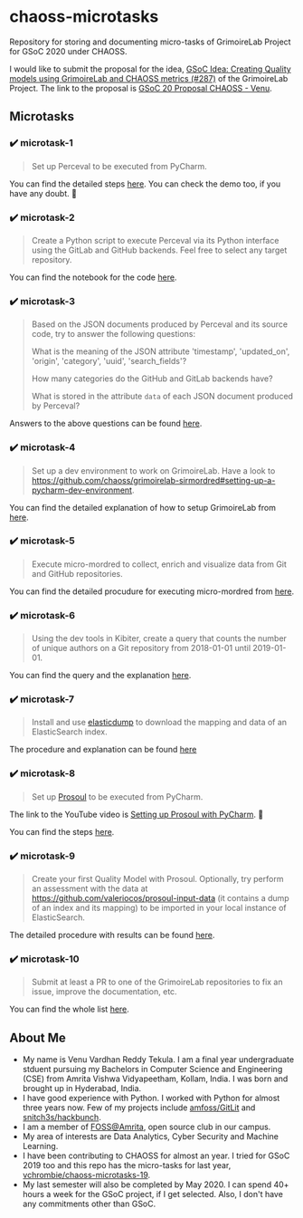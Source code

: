 # chaoss-microtasks

Repository for storing and documenting micro-tasks of GrimoireLab Project for GSoC 2020 under CHAOSS.

I would like to submit the proposal for the idea, [GSoC Idea: Creating Quality models using GrimoireLab and CHAOSS metrics (#287)](https://github.com/chaoss/grimoirelab/issues/287) of the GrimoireLab Project. The link to the proposal is [GSoC 20 Proposal CHAOSS - Venu](https://docs.google.com/document/d/1ofQRvt1uVfUN6eQX9epbn2UP30Yna90oGjnQY4ixbzM/edit?usp=sharing).

## Microtasks

### :heavy_check_mark:  microtask-1

>  Set up Perceval to be executed from PyCharm.

You can find the detailed steps [here](https://github.com/vchrombie/chaoss-microtasks/tree/master/microtask-1#microtask-1).
You can check the demo too, if you have any doubt. :slightly_smiling_face: 

### :heavy_check_mark:  microtask-2

>  Create a Python script to execute Perceval via its Python interface using the GitLab and GitHub backends. Feel free to select any target repository.

You can find the notebook for the code [here](https://github.com/vchrombie/chaoss-microtasks/blob/master/microtask-2/microtask-2.ipynb).

### :heavy_check_mark:  microtask-3

>  Based on the JSON documents produced by Perceval and its source code, try to answer the following questions:
> 
>  What is the meaning of the JSON attribute 'timestamp', 'updated_on', 'origin', 'category', 'uuid', 'search_fields'?
>
>  How many categories do the GitHub and GitLab backends have?
>
>  What is stored in the attribute `data` of each JSON document produced by Perceval?

Answers to the above questions can be found [here](https://github.com/vchrombie/chaoss-microtasks/tree/master/microtask-3#microtask-3).

### :heavy_check_mark:  microtask-4

>  Set up a dev environment to work on GrimoireLab. Have a look to https://github.com/chaoss/grimoirelab-sirmordred#setting-up-a-pycharm-dev-environment.

You can find the detailed explanation of how to setup GrimoireLab from [here](https://github.com/vchrombie/chaoss-microtasks/tree/master/microtask-4#microtask-4).

### :heavy_check_mark:  microtask-5

>  Execute micro-mordred to collect, enrich and visualize data from Git and GitHub repositories.

You can find the detailed procudure for executing micro-mordred from [here](https://github.com/vchrombie/chaoss-microtasks/tree/master/microtask-5#microtask-5).

### :heavy_check_mark:  microtask-6

> Using the dev tools in Kibiter, create a query that counts the number of unique authors on a Git repository from 2018-01-01 until 2019-01-01.

You can find the query and the explanation [here](https://github.com/vchrombie/chaoss-microtasks/tree/master/microtask-6#microtask-6).

### :heavy_check_mark:  microtask-7

> Install and use [elasticdump](https://www.npmjs.com/package/elasticdump) to download the mapping and data of an ElasticSearch index.

The procedure and explanation can be found [here](https://github.com/vchrombie/chaoss-microtasks/blob/master/microtask-7/README.md#microtask-7)

### :heavy_check_mark:  microtask-8

> Set up [Prosoul](https://github.com/Bitergia/prosoul) to be executed from PyCharm.

The link to the YouTube video is [Setting up Prosoul with PyCharm](https://www.youtube.com/watch?v=-wU1ck4ZrUw&t=20s). :rocket: 

You can find the steps [here](https://github.com/vchrombie/chaoss-microtasks/blob/master/microtask-8/README.md#microtask-8).

### :heavy_check_mark:  microtask-9

> Create your first Quality Model with Prosoul. Optionally, try perform an assessment with the data at https://github.com/valeriocos/prosoul-input-data (it contains a dump of an index and its mapping) to be imported in your local instance of ElasticSearch.

The detailed procedure with results can be found [here](https://github.com/vchrombie/chaoss-microtasks/tree/master/microtask-9#microtask-9).

### :heavy_check_mark:  microtask-10

> Submit at least a PR to one of the GrimoireLab repositories to fix an issue, improve the documentation, etc.

You can find the whole list [here](https://github.com/vchrombie/chaoss-microtasks/tree/master/microtask-10#microtask-10).

## About Me

- My name is Venu Vardhan Reddy Tekula. I am a final year undergraduate stduent pursuing my Bachelors in Computer Science and Engineering (CSE) from Amrita Vishwa Vidyapeetham, Kollam, India. I was born and brought up in Hyderabad, India. 
- I have good experience with Python. I worked with Python for almost three years now. Few of my projects include [amfoss/GitLit](https://github.com/amfoss/GitLit) and [snitch3s/hackbunch](https://github.com/snitch3s/hackbunch).
- I am a member of [FOSS@Amrita](https://amfoss.in), open source club in our campus. 
- My area of interests are Data Analytics, Cyber Security and Machine Learning. 
- I have been contributing to CHAOSS for almost an year. I tried for GSoC 2019 too and this repo has the micro-tasks for last year, [vchrombie/chaoss-microtasks-19](https://github.com/vchrombie/chaoss-microtasks-19).
- My last semester will also be completed by May 2020. I can spend 40+ hours a week for the GSoC project, if I get selected. Also, I don't have any commitments other than GSoC.
